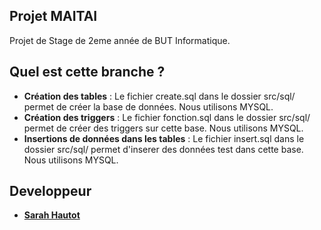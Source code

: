 ## Projet MAITAI

Projet de Stage de 2eme année de BUT Informatique.


## Quel est cette branche ?

- **Création des tables**                   : Le fichier create.sql dans le dossier src/sql/ permet de créer la base de données. Nous utilisons MYSQL.
- **Création des triggers**                 : Le fichier fonction.sql dans le dossier src/sql/ permet de créer des triggers sur cette base. Nous utilisons MYSQL.
- **Insertions de données dans les tables** : Le fichier insert.sql dans le dossier src/sql/ permet d'inserer des données test dans cette base. Nous utilisons MYSQL.



## Developpeur
- [**Sarah Hautot** ](https://github.com/SarahHAUTOT)
